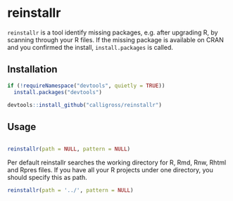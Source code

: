 reinstallr
==============

`reinstallr` is a tool identify missing packages, e.g. after upgrading R, by scanning through your R files. If the missing package is available on CRAN and you confirmed the install, `install.packages` is called.

Installation
------------
```r
if (!requireNamespace("devtools", quietly = TRUE))
  install.packages("devtools")

devtools::install_github("calligross/reinstallr")
```

Usage
------------

```r

reinstallr(path = NULL, pattern = NULL)

```

Per default reinstallr searches the working directory for R, Rmd, Rnw, Rhtml and Rpres files. If you have all your R projects under one directory, you should specify this as path.

```r
reinstallr(path = '../', pattern = NULL)

```
